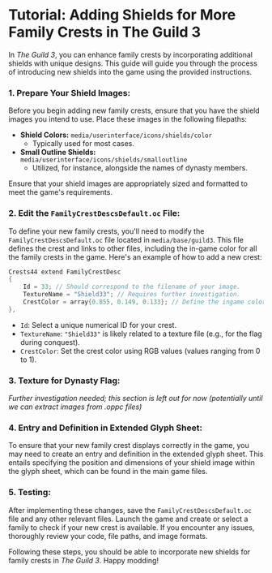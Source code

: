 # Tutorial: Adding Shields for More Family Crests in The Guild 3

In *The Guild 3*, you can enhance family crests by incorporating additional shields with unique designs. This guide will guide you through the process of introducing new shields into the game using the provided instructions.

### 1. Prepare Your Shield Images:

Before you begin adding new family crests, ensure that you have the shield images you intend to use. Place these images in the following filepaths:

- **Shield Colors:** `media/userinterface/icons/shields/color`
  - Typically used for most cases.
- **Small Outline Shields:** `media/userinterface/icons/shields/smalloutline`
  - Utilized, for instance, alongside the names of dynasty members.

Ensure that your shield images are appropriately sized and formatted to meet the game's requirements.

### 2. Edit the `FamilyCrestDescsDefault.oc` File:

To define your new family crests, you'll need to modify the `FamilyCrestDescsDefault.oc` file located in `media/base/guild3`. This file defines the crest and links to other files, including the in-game color for all the family crests in the game. Here's an example of how to add a new crest:

```cpp
Crests44 extend FamilyCrestDesc
{
    Id = 33; // Should correspond to the filename of your image.
    TextureName = "Shield33"; // Requires further investigation.
    CrestColor = array{0.855, 0.149, 0.133}; // Define the ingame color using RGB values.
},
```

- `Id`: Select a unique numerical ID for your crest.
- `TextureName`: `"Shield33"` is likely related to a texture file (e.g., for the flag during conquest).
- `CrestColor`: Set the crest color using RGB values (values ranging from 0 to 1).

### 3. Texture for Dynasty Flag:

*Further investigation needed; this section is left out for now (potentially until we can extract images from .oppc files)*

### 4. Entry and Definition in Extended Glyph Sheet:

To ensure that your new family crest displays correctly in the game, you may need to create an entry and definition in the extended glyph sheet. This entails specifying the position and dimensions of your shield image within the glyph sheet, which can be found in the main game files.

### 5. Testing:

After implementing these changes, save the `FamilyCrestDescsDefault.oc` file and any other relevant files. Launch the game and create or select a family to check if your new crest is available. If you encounter any issues, thoroughly review your code, file paths, and image formats.

Following these steps, you should be able to incorporate new shields for family crests in *The Guild 3*. Happy modding!
